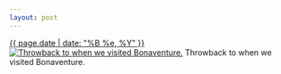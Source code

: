 ```yaml
---
layout: post
---
```


<p>
  <time><a href="/434">{{ page.date | date: "%B %e, %Y" }}</a></time>
  <a href="/434"><img src="{{ site.assets_url }}/434-480.jpg" srcset="{{ site.assets_url }}/434-960.jpg 960w, {{ site.assets_url }}/434-720.jpg 720w, {{ site.assets_url }}/434-480.jpg 480w, {{ site.assets_url }}/434-240.jpg 240w" sizes="(min-width: 700px) 50vw, calc(100vw - 2rem)" alt="Throwback to when we visited Bonaventure." /></a>
  <span>Throwback to when we visited Bonaventure.</span>
</p>
